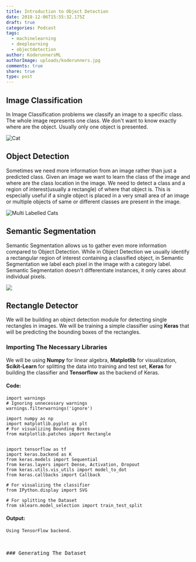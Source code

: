 ```yaml
---
title: Introduction to Object Detection
date: 2018-12-06T15:55:32.175Z
draft: true
categories: Podcast
tags:
  - machinelearning
  - deeplearning
  - objectdetection
author: KoderunnersML
authorImage: uploads/koderunners.jpg
comments: true
share: true
type: post
---
```

## Image Classification

In Image Classification problems we classify an image to a specific class. The whole image represents one class. We don't want to know exactly where are the object. Usually only one object is presented.

![Cat](/uploads/cat.3.jpg)

## Object Detection

Sometimes we need more information from an image rather than just a predicted class. Given an image we want to learn the class of the image and where are the class location in the image. We need to detect a class and a region of interest(usually a rectangle) of where that object is. This is especially useful if a single object is placed in a very small area of an image or multiple objects of same or different classes are present in the image.

![Multi Labelled Cats](/uploads/multi-labelled-cats.jpeg)

## Semantic Segmentation

Semantic Segmentation allows us to gather even more information compared to Object Detection. While in Object Detection we usually identify a rectangular region of interest containing a classified object, in Semantic Segmentation we label each pixel in the image with a category label. Semantic Segmentation doesn't differentiate instances, it only cares about individual pixels.

![](/uploads/semanticsegmentation.png)

## Rectangle Detector

We will be building an object detection module for detecting single rectangles in images. We will be training a simple classifier using **Keras** that will be predicting the bounding boxes of the rectangles.

### Importing The Necessary Libraries

We will be using **Numpy** for linear algebra, **Matplotlib** for visualization, **Scikit-Learn** for splitting the data into training and test set, **Keras** for building the classifier and **Tensorflow** as the backend of Keras.

#### Code:

<pre><code>import warnings
# Ignoring unnecessary warnings
warnings.filterwarnings('ignore')

import numpy as np
import matplotlib.pyplot as plt
# For visualizing Bounding Boxes
from matplotlib.patches import Rectangle


import tensorflow as tf
import keras.backend as K
from keras.models import Sequential
from keras.layers import Dense, Activation, Dropout
from keras.utils.vis_utils import model_to_dot
from keras.callbacks import Callback

# For visualizing the classifier
from IPython.display import SVG

# For splitting the Dataset
from sklearn.model_selection import train_test_split
</code></pre>

#### Output:

<pre><code>Using TensorFlow backend.</code><pre>


### Generating The Dataset
